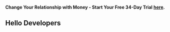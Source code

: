 #### Change Your Relationship with Money - Start Your Free 34-Day Trial [here](https://www.ynab.com/sign-up).

## Hello Developers
